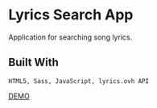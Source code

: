 # Lyrics Search App
Application for searching song lyrics.

## Built With
```
HTML5, Sass, JavaScript, lyrics.ovh API
```

[DEMO](https://skin93.github.io/lyrics-search-app)

